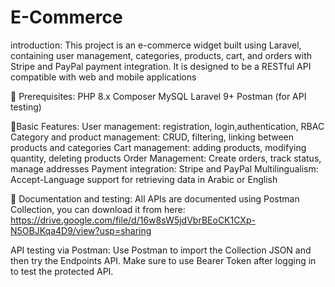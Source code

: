 # E-Commerce
introduction:
This project is an e-commerce widget built using Laravel, containing user management, categories, products, cart, and orders with Stripe and PayPal payment integration.
It is designed to be a RESTful API compatible with web and mobile applications 


🚀 Prerequisites:
PHP 8.x
Composer
MySQL
Laravel 9+
Postman (for API testing)

📌Basic Features:
User management: registration, login,authentication, RBAC
Category and product management: CRUD, filtering, linking between products and categories
Cart management: adding products, modifying quantity, deleting products
Order Management: Create orders, track status, manage addresses
Payment integration: Stripe and PayPal
Multilingualism: Accept-Language support for retrieving data in Arabic or English

🔑 Documentation and testing:
All APIs are documented using Postman Collection, you can download it from here:
https://drive.google.com/file/d/16w8sW5jdVbrBEoCK1CXp-N5OBJKqa4D9/view?usp=sharing

API testing via Postman:
Use Postman to import the Collection JSON and then try the Endpoints API.
Make sure to use Bearer Token after logging in to test the protected API.
